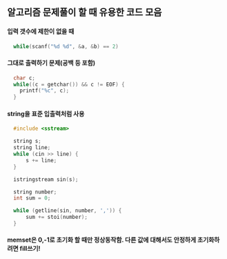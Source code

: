 ## 알고리즘 문제풀이 할 때 유용한 코드 모음
#### 입력 갯수에 제한이 없을 때
```c
  while(scanf("%d %d", &a, &b) == 2)
```
#### 그대로 출력하기 문제(공백 등 포함)
```c
  char c;
  while((c = getchar()) && c != EOF) {
    printf("%c", c);
  }
```

#### string을 표준 입출력처럼 사용
```c++
  #include <sstream>

  string s;
  string line;
  while (cin >> line) {
      s += line;
  }

  istringstream sin(s);

  string number;
  int sum = 0;

  while (getline(sin, number, ',')) {
      sum += stoi(number);
  }
```

#### memset은 0,-1로 초기화 할 때만 정상동작함. 다른 값에 대해서도 안정하게 초기화하려면 fill쓰기!
